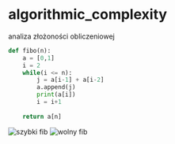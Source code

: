 # algorithmic_complexity
analiza złożoności obliczeniowej
```py
def fibo(n):
    a = [0,1]
    i = 2
    while(i <= n):
        j = a[i-1] + a[i-2]
        a.append(j)
        print(a[i])
        i = i+1
        
    return a[n]
 ```
 
![szybki fib](https://user-images.githubusercontent.com/117569569/200168552-e30d0e48-5c96-4127-bed5-578bf5efc5e2.png)
![wolny fib](https://user-images.githubusercontent.com/117569569/200168554-9aedb796-7abc-4199-8c1f-624df950bfd5.png)
